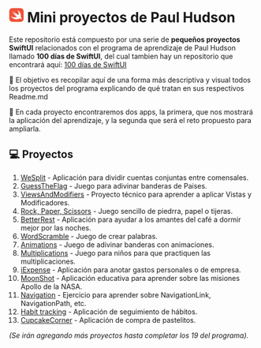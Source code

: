 # <img src="https://raw.githubusercontent.com/devicons/devicon/master/icons/swift/swift-original.svg" alt="swift" width="30" height="30"/> Mini proyectos de Paul Hudson

Este repositorio está compuesto por una serie de **pequeños proyectos SwiftUI** relacionados con el programa de aprendizaje de Paul Hudson llamado **100 días de SwiftUI**,
del cual tambien hay un repositorio que encontrará aquí:  [100 días de SwiftUI](https://github.com/ManuelCBR/100-Days-of-Swift-UI-Paul-Hudson)

📌 El objetivo es recopilar aquí de una forma más descriptiva y visual todos los proyectos del programa explicando de qué tratan en sus respectivos Readme.md

📌 En cada proyecto encontraremos dos apps, la primera, que nos mostrará la aplicación del aprendizaje, y la segunda que será el reto propuesto para ampliarla.

## 💻 Proyectos

1. [WeSplit](https://github.com/ManuelCBR/Mini-proyectos-PaulHudson/tree/main/Proyecto%201) - Aplicación para dividir cuentas conjuntas entre comensales.
2. [GuessTheFlag](https://github.com/ManuelCBR/Mini-proyectos-PaulHudson/tree/main/Proyecto%202) - Juego para adivinar banderas de Paises.
3. [ViewsAndModifiers](https://github.com/ManuelCBR/Mini-proyectos-PaulHudson/tree/main/Proyecto%203) - Proyecto técnico para aprender a aplicar Vistas y Modificadores.  
4. [Rock, Paper, Scissors](https://github.com/ManuelCBR/Mini-proyectos-PaulHudson/tree/main/Proyecto%20Milestone%201) - Juego sencillo de piedrra, papel o tijeras.  
5. [BetterRest](https://github.com/ManuelCBR/Mini-proyectos-PaulHudson/tree/main/Proyecto%204) - Aplicación para ayudar a los amantes del café a dormir mejor por las noches.  
6. [WordScramble](https://github.com/ManuelCBR/Mini-proyectos-PaulHudson/tree/main/Proyecto%205) - Juego de crear palabras.  
7. [Animations](https://github.com/ManuelCBR/Mini-proyectos-PaulHudson/tree/main/Proyecto%206) - Juego de adivinar banderas con animaciones.
8. [Multiplications](https://github.com/ManuelCBR/Mini-proyectos-PaulHudson/tree/main/Proyecto%20Milestone%202) - Juego para niños para que practiquen las multiplicaciones.
9. [iExpense](https://github.com/ManuelCBR/Mini-proyectos-PaulHudson/tree/main/Proyecto%207) - Aplicación para anotar gastos personales o de empresa.  
10. [MoonShot](https://github.com/ManuelCBR/Mini-proyectos-PaulHudson/tree/main/Proyecto%208) - Aplicación educativa para aprender sobre las misiones Apollo de la NASA.  
11. [Navigation](https://github.com/ManuelCBR/Mini-proyectos-PaulHudson/tree/main/Proyecto%209) - Ejercicio para aprender sobre NavigationLink, NavigationPath, etc.  
12. [Habit tracking](https://github.com/ManuelCBR/Mini-proyectos-PaulHudson/tree/main/Proyecto%20Milestone%203) - Aplicación de seguimiento de hábitos.  
13. [CupcakeCorner](https://github.com/ManuelCBR/Mini-proyectos-PaulHudson/tree/main/Proyecto%2010) - Aplicación de compra de pastelitos.  

*(Se irán agregando más proyectos hasta completar los 19 del programa).* 
